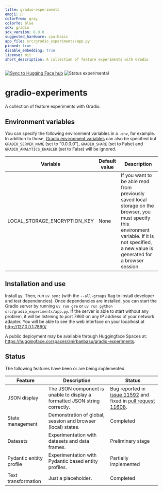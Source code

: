 ```yaml
---
title: gradio-experiments
emoji: 🔬
colorFrom: gray
colorTo: blue
sdk: gradio
sdk_version: 6.0.0
suggested_hardware: cpu-basic
app_file: src/gradio_experiments/app.py
pinned: true
disable_embedding: true
license: mit
short_description: A collection of feature experiments with Gradio
---
```


[![Sync to Hugging Face hub](https://github.com/anirbanbasu/gradio-experiments/actions/workflows/hfspaces.yml/badge.svg)](https://github.com/anirbanbasu/gradio-experiments/actions/workflows/hfspaces.yml) ![Status experimental](https://img.shields.io/badge/Status-experimental-yellow)

# gradio-experiments

A collection of feature experiments with Gradio.

## Environment variables

You can specify the following environment variables in a `.env`, for example. In addition to those, [Gradio environment variables](https://www.gradio.app/guides/environment-variables) can also be specified but `GRADIO_SERVER_NAME` (set to "0.0.0.0"), `GRADIO_SHARE` (set to False) and `GRADIO_ANALYTICS_ENABLED` (set to False) will be ignored.


| Variable       | Default value | Description             |
|----------------|---------------|-------------------------|
| LOCAL_STORAGE_ENCRYPTION_KEY    | None | If you want to be able read from previously saved local storage on the browser, you must specify this environment variable. If it is not specified, a new value is generated for a browser session. |

## Installation and use

Install [`uv`](https://docs.astral.sh/uv/getting-started/installation/). Then, run `uv sync` (with the `--all-groups` flag to install developer and test dependencies). Once dependencies are installed, you can start the Gradio server by running `uv run gre` or `uv run python src/gradio_experiments/app.py`. If the server is able to start without any problem, it will be listening to port 7860 on any IP address of your network adapter. You will be able to see the web interface on your localhost at http://127.0.0.1:7860/.

A public deployment may be available through Huggingface Spaces at: https://huggingface.co/spaces/anirbanbasu/gradio-experiments.

## Status

The following features have been or are being implemented.

| Feature | Description | Status |
|---------|-------------|--------|
| JSON display | The JSON component is unable to display a formatted JSON string correctly. | Bug reported in [issue 11592](https://github.com/gradio-app/gradio/issues/11592) and fixed in [pull request 11608](https://github.com/gradio-app/gradio/pull/11608). |
| State management | Demonstration of global, session and browser (local) states. | Completed |
| Datasets | Experimentation with datasets and data frames. | Preliminary stage |
| Pydantic enitity profile | Experimentation with Pydantic based entity profiles. | Partially implemented |
| Text transformation | Just a placeholder. | Completed |
